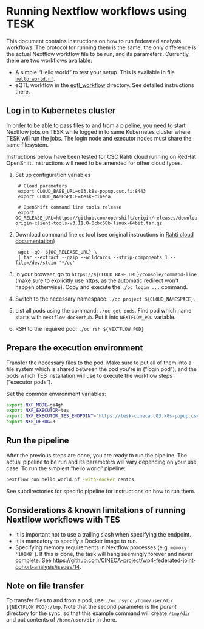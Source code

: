 # Running Nextflow workflows using TESK

This document contains instructions on how to run federated analysis workflows. The protocol for running them is the same; the only difference is the actual Nextflow workflow file to be run, and its parameters. Currently, there are two workflows available:
* A simple “Hello world” to test your setup. This is available in file [`hello_world.nf`](../demonstrators/hello-world/hello_world.nf).
* eQTL workflow in the [eqtl_workflow](../demonstrators/4.3.3-eqtl) directory. See detailed instructions there.

## Log in to Kubernetes cluster
In order to be able to pass files to and from a pipeline, you need to start Nextflow jobs on TESK while logged in to same Kubernetes cluster where TESK will run the jobs. The login node and executor nodes must share the same filesystem.

Instructions below have been tested for CSC Rahti cloud running on RedHat OpenShift. Instructions will need to be amended for other cloud types.

1. Set up configuration variables

        # Cloud parameters
        export CLOUD_BASE_URL=c03.k8s-popup.csc.fi:8443
        export CLOUD_NAMESPACE=tesk-cineca

        # OpenShift command line tools release
        export OC_RELEASE_URL=https://github.com/openshift/origin/releases/download/v3.11.0/openshift-origin-client-tools-v3.11.0-0cbc58b-linux-64bit.tar.gz

1. Download command line `oc` tool (see original instructions in [Rahti cloud documentation](https://docs.csc.fi/cloud/rahti/usage/cli/#how-to-install-the-oc-tool))

        wget -qO- ${OC_RELEASE_URL} \
        | tar --extract --gzip --wildcards --strip-components 1 --file=/dev/stdin '*/oc'
1. In your browser, go to `https://${CLOUD_BASE_URL}/console/command-line` (make sure to explicitly use https, as the automatic redirect won't happen otherwise). Copy and execute the `./oc login ...` command.
1. Switch to the necessary namespace: `./oc project ${CLOUD_NAMESPACE}`.
1. List all pods using the command: `./oc get pods`. Find pod which name starts with `nextflow-dockerhub`. Put it into `NEXTFLOW_POD` variable.
1. RSH to the required pod: `./oc rsh ${NEXTFLOW_POD}`

## Prepare the execution environment
Transfer the necessary files to the pod. Make sure to put all of them into a file system which is shared between the pod you're in (“login pod”), and the pods which TES installation will use to execute the workflow steps (“executor pods”).

Set the common environment variables:
```bash
export NXF_MODE=ga4gh
export NXF_EXECUTOR=tes
export NXF_EXECUTOR_TES_ENDPOINT='https://tesk-cineca.c03.k8s-popup.csc.fi'
export NXF_DEBUG=3
```

## Run the pipeline
After the previous steps are done, you are ready to run the pipeline. The actual pipeline to be run and its parameters will vary depending on your use case. To run the simplest “hello world” pipeline:
```bash
nextflow run hello_world.nf -with-docker centos
```

See subdirectories for specific pipeline for instructions on how to run them.

## Considerations & known limitations of running Nextflow workflows with TES
* It is important not to use a trailing slash when specifying the endpoint.
* It is mandatory to specify a Docker image to run.
* Specifying memory requirements in Nextflow processes (e.g. `memory '100KB'`). If this is done, the task will hang seemingly forever and never complete. See https://github.com/CINECA-project/wp4-federated-joint-cohort-analysis/issues/14.

## Note on file transfer
To transfer files to and from a pod, use `./oc rsync /home/user/dir ${NEXTFLOW_POD}:/tmp`. Note that the second parameter is the _parent_ directory for the sync, so that this example command will create `/tmp/dir` and put contents of `/home/user/dir` in there.
